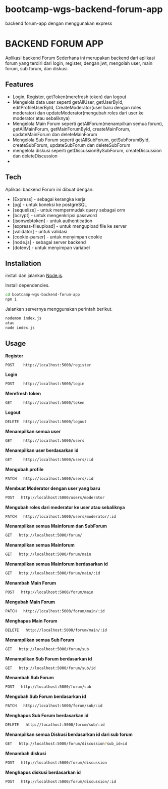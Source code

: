 # bootcamp-wgs-backend-forum-app
backend forum-app dengan menggunakan express

# BACKEND FORUM APP

Aplikasi backend Forum Sederhana ini merupakan backend dari aplikasi forum yang terdiri dari login, register, dengan jwt, mengolah user, main forum, sub forum, dan diskusi.

## Features

- Login, Register, getToken(merefresh token) dan logout
- Mengelola data user seperti getAllUser, getUserById, editProfileUserById, CreateModerator(user baru dengan roles moderator) dan updateModerator(mengubah roles dari user ke moderator atau sebaliknya)
- Mengelola Main Forum seperti getAllForum(menampilkan semua forum), getAllMainForum, getMainForumById, createMainForum, updateMainForum dan deleteMainForum
- Mengelola Sub Forum seperti getAllSubForum, getSubForumById, createSubForum, updateSubForum dan deleteSubForum
- mengelola diskusi seperti getDiscussionBySubForum, createDiscussion dan deleteDiscussion
- 
## Tech

Aplikasi backend Forum ini dibuat dengan:

- [Express] - sebagai kerangka kerja
- [pg] - untuk koneksi ke postgreSQL
- [sequelize] - untuk mempermudak query sebagai orm
- [bcrypt] - untuk mengenkripsi password
- [jsonwebtoken] - untuk authentication
- [express-fileupload] - untuk mengupload file ke server
- [validator] - untuk validasi
- [cookie-parser] - untuk menyimpan cookie
- [node.js] - sebagai server backend
- [dotenv] - untuk menyimpan variabel

## Installation

install dan jalankan [Node.js](https://nodejs.org/).

Install dependencies.

```sh
cd bootcamp-wgs-backend-forum-app
npm i
```

Jalankan servernya menggunakan perintah berikut.
```sh
nodemon index.js
atau
node index.js
```

## Usage

**Register**
```sh
POST    http://localhost:5000/register
```

**Login**
```sh
POST    http://localhost:5000/login
```

**Merefresh token**
```sh
GET     http://localhost:5000/token
```

**Logout**
```sh
DELETE  http://localhost:5000/logout
```

**Menampilkan semua user**
```sh
GET     http://localhost:5000/users
```

**Menampilkan user berdasarkan id**
```sh
GET     http://localhost:5000/users/:id
```

**Mengubah profile**
```sh
PATCH   http://localhost:5000/users/:id
```

**Membuat Moderator dengan user yang baru**
```sh
POST   http://localhost:5000/users/moderator
```

**Mengubah roles dari mederator ke user atau sebaliknya**
```sh
PATCH   http://localhost:5000/users/moderator/:id
```

**Menampilkan semua Mainforum dan SubForum**
```sh
GET   http://localhost:5000/forum/
```

**Menampilkan semua Mainforum**
```sh
GET   http://localhost:5000/forum/main
```

**Menampilkan semua Mainforum berdasarkan id**
```sh
GET   http://localhost:5000/forum/main/:id
```

**Menambah Main Forum**
```sh
POST   http://localhost:5000/forum/main
```

**Mengubah Main Forum**
```sh
PATCH   http://localhost:5000/forum/main/:id
```

**Menghapus Main Forum**
```sh
DELETE   http://localhost:5000/forum/main/:id
```

**Menampilkan semua Sub Forum**
```sh
GET   http://localhost:5000/forum/sub
```

**Menampilkan Sub Forum berdasarkan id**
```sh
GET   http://localhost:5000/forum/sub/id
```

**Menambah Sub Forum**
```sh
POST   http://localhost:5000/forum/sub
```

**Mengubah Sub Forum berdasarkan id**
```sh
PATCH   http://localhost:5000/forum/sub/:id
```

**Menghapus Sub Forum berdasarkan id**
```sh
DELETE   http://localhost:5000/forum/sub/:id
```

**Menampilkan semua Diskusi berdasarkan id dari sub forum**
```sh
GET   http://localhost:5000/forum/discussion?sub_id=id
```

**Menambah diskusi**
```sh
POST   http://localhost:5000/forum/discussion
```

**Menghapus diskusi berdasarkan id**
```sh
POST   http://localhost:5000/forum/discussion/:id
```
